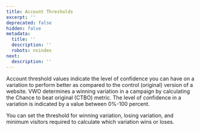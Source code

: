```yaml
---
title: Account Thresholds
excerpt: ''
deprecated: false
hidden: false
metadata:
  title: ''
  description: ''
  robots: noindex
next:
  description: ''
---
```

Account threshold values indicate the level of confidence you can have on a variation to perform better as compared to the control (original) version of a website. VWO determines a winning variation in a campaign by calculating the Chance to beat original (CTBO) metric. The level of confidence in a variation is indicated by a value between 0%-100 percent.

You can set the threshold for winning variation, losing variation, and minimum visitors required to calculate which variation wins or loses.